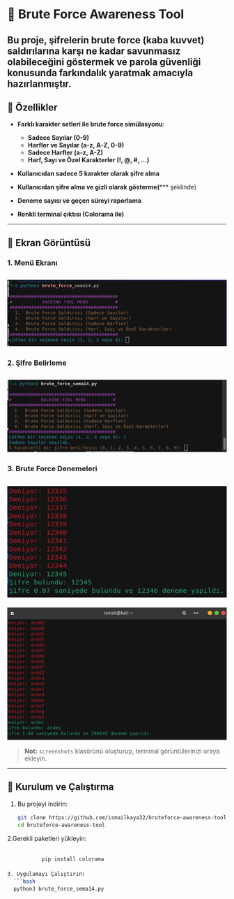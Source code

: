 # 🔐 Brute Force Awareness Tool

Bu proje, **şifrelerin brute force (kaba kuvvet) saldırılarına karşı ne kadar savunmasız olabileceğini** göstermek ve **parola güvenliği konusunda farkındalık yaratmak** amacıyla hazırlanmıştır. 
---

## 📌 Özellikler

- **Farklı karakter setleri ile brute force simülasyonu**:
  - **Sadece Sayılar (0-9)**
  - **Harfler ve Sayılar (a-z, A-Z, 0-9)**
  - **Sadece Harfler (a-z, A-Z)**
  - **Harf, Sayı ve Özel Karakterler (!, @, #, ...)**

- **Kullanıcıdan sadece 5 karakter olarak şifre alma**
- **Kullanıcıdan şifre alma ve gizli olarak gösterme(***** şeklinde)
- **Deneme sayısı ve geçen süreyi raporlama**
- **Renkli terminal çıktısı (Colorama ile)**

---

## 📸 Ekran Görüntüsü 

### **1. Menü Ekranı**
![Menu Screen](screenshots/menu.png)
---

### **2. Şifre Belirleme**
![Password Input](screenshots/password.png)
---

### **3. Brute Force Denemeleri**
![Brute Force Attempts](screenshots/attempts.png)
---
![Brute Force Attempts](screenshots/attempts1.png)

> **Not:** `screenshots` klasörünü oluşturup, terminal görüntülerinizi oraya ekleyin.  

---

## 🚀 Kurulum ve Çalıştırma

1. Bu projeyi indirin:
   ```bash
   git clone https://github.com/ismailkaya32/bruteforce-awareness-tool.git
   cd bruteforce-awareness-tool

  2.Gerekli paketleri yükleyin:
  ```bash

             pip install colorama

 3. Uygulamayı Çalıştırın:
    ```bash
    python3 brute_force_sema14.py



